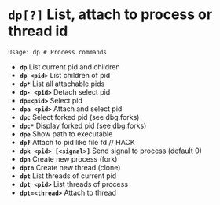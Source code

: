 <!-- TITLE: dp -->

#  **`dp[?]`** List, attach to process or thread id


```text
Usage: dp # Process commands
```


- **`dp`** List current pid and children
- **`dp <pid>`** List children of pid
- **`dp*`** List all attachable pids
- **`dp- <pid>`** Detach select pid
- **`dp=<pid>`** Select pid
- **`dpa <pid>`** Attach and select pid
- **`dpc`** Select forked pid (see dbg.forks)
- **`dpc*`** Display forked pid (see dbg.forks)
- **`dpe`** Show path to executable
- **`dpf`** Attach to pid like file fd // HACK
- **`dpk <pid> [<signal>]`** Send signal to process (default 0)
- **`dpn`** Create new process (fork)
- **`dptn`** Create new thread (clone)
- **`dpt`** List threads of current pid
- **`dpt <pid>`** List threads of process
- **`dpt=<thread>`** Attach to thread